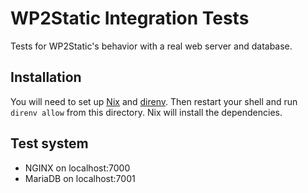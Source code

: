 # WP2Static Integration Tests

Tests for WP2Static's behavior with a real web server and database.

## Installation

You will need to set up [Nix](https://nixos.org/learn.html) and [direnv](https://direnv.net/docs/installation.html). Then restart your shell and run `direnv allow` from this directory. Nix will install the dependencies.

## Test system

 - NGINX on localhost:7000
 - MariaDB on localhost:7001